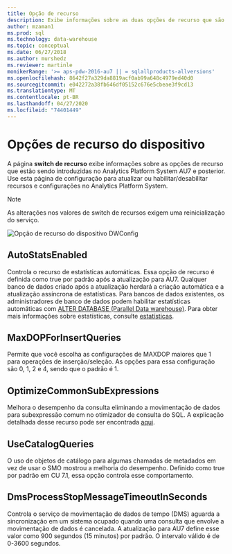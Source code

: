 ```yaml
---
title: Opção de recurso
description: Exibe informações sobre as duas opções de recurso que são introduzidas no Analytics Platform System AU7.
author: mzaman1
ms.prod: sql
ms.technology: data-warehouse
ms.topic: conceptual
ms.date: 06/27/2018
ms.author: murshedz
ms.reviewer: martinle
monikerRange: '>= aps-pdw-2016-au7 || = sqlallproducts-allversions'
ms.openlocfilehash: 8642f27a329da8819acf0ab99a648c4979ed40d0
ms.sourcegitcommit: e042272a38fb646df05152c676e5cbeae3f9cd13
ms.translationtype: MT
ms.contentlocale: pt-BR
ms.lasthandoff: 04/27/2020
ms.locfileid: "74401449"
---
```

# <a name="appliance-feature-switches"></a>Opções de recurso do dispositivo

A página **switch de recurso** exibe informações sobre as opções de recurso que estão sendo introduzidas no Analytics Platform System AU7 e posterior. Use esta página de configuração para atualizar ou habilitar/desabilitar recursos e configurações no Analytics Platform System.

> [!NOTE]
> As alterações nos valores de switch de recursos exigem uma reinicialização do serviço.

![Opção de recurso do dispositivo DWConfig](media/feature-switch/SQL_Server_PDW_DWConfig_feature_switch.png "Opção de recurso do dispositivo DWConfig")

## <a name="autostatsenabled"></a>AutoStatsEnabled

Controla o recurso de estatísticas automáticas. Essa opção de recurso é definida como true por padrão após a atualização para AU7. Qualquer banco de dados criado após a atualização herdará a criação automática e a atualização assíncrona de estatísticas. Para bancos de dados existentes, os administradores de banco de dados podem habilitar estatísticas automáticas com [ALTER DATABASE (Parallel Data warehouse)](../t-sql/statements/alter-database-transact-sql.md?tabs=sqlpdw). Para obter mais informações sobre estatísticas, consulte [estatísticas](../relational-databases/statistics/statistics.md).

## <a name="maxdopforinsertqueries"></a>MaxDOPForInsertQueries

Permite que você escolha as configurações de MAXDOP maiores que 1 para operações de inserção/seleção. As opções para essa configuração são 0, 1, 2 e 4, sendo que o padrão é 1.

## <a name="optimizecommonsubexpressions"></a>OptimizeCommonSubExpressions

Melhora o desempenho da consulta eliminando a movimentação de dados para subexpressão comum no otimizador de consulta do SQL. A explicação detalhada desse recurso pode ser encontrada [aqui](common-sub-expression-elimination.md).

## <a name="usecatalogqueries"></a>UseCatalogQueries

O uso de objetos de catálogo para algumas chamadas de metadados em vez de usar o SMO mostrou a melhoria do desempenho. Definido como true por padrão em CU 7.1, essa opção controla esse comportamento.

## <a name="dmsprocessstopmessagetimeoutinseconds"></a>DmsProcessStopMessageTimeoutInSeconds

Controla o serviço de movimentação de dados de tempo (DMS) aguarda a sincronização em um sistema ocupado quando uma consulta que envolve a movimentação de dados é cancelada. A atualização para AU7 define esse valor como 900 segundos (15 minutos) por padrão. O intervalo válido é de 0-3600 segundos.
